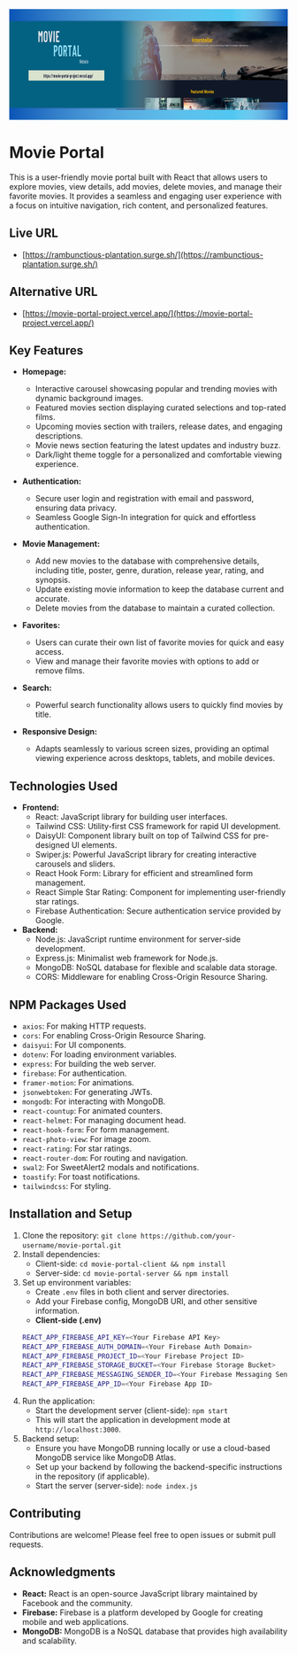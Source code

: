 <div align="center">
  <img height="200" src="https://raw.githubusercontent.com/SantanuBanik-Phy/movie-portal-project/refs/heads/main/src/assets/movie-portal.png"  />
</div>

# Movie Portal

This is a user-friendly movie portal built with React that allows users to explore movies, view details, add movies, delete movies, and manage their favorite movies. It provides a seamless and engaging user experience with a focus on intuitive navigation, rich content, and personalized features.

## Live URL

*   [https://rambunctious-plantation.surge.sh/](https://rambunctious-plantation.surge.sh/)

## Alternative URL

*   [https://movie-portal-project.vercel.app/](https://movie-portal-project.vercel.app/)

## Key Features

*   **Homepage:**
    *   Interactive carousel showcasing popular and trending movies with dynamic background images.
    *   Featured movies section displaying curated selections and top-rated films.
    *   Upcoming movies section with trailers, release dates, and engaging descriptions.
    *   Movie news section featuring the latest updates and industry buzz.
    *   Dark/light theme toggle for a personalized and comfortable viewing experience.

*   **Authentication:**
    *   Secure user login and registration with email and password, ensuring data privacy.
    *   Seamless Google Sign-In integration for quick and effortless authentication.

*   **Movie Management:**
    *   Add new movies to the database with comprehensive details, including title, poster, genre, duration, release year, rating, and synopsis.
    *   Update existing movie information to keep the database current and accurate.
    *   Delete movies from the database to maintain a curated collection.

*   **Favorites:**
    *   Users can curate their own list of favorite movies for quick and easy access.
    *   View and manage their favorite movies with options to add or remove films.

*   **Search:**
    *   Powerful search functionality allows users to quickly find movies by title.

*   **Responsive Design:**
    *   Adapts seamlessly to various screen sizes, providing an optimal viewing experience across desktops, tablets, and mobile devices.

## Technologies Used

*   **Frontend:**
    *   React: JavaScript library for building user interfaces.
    *   Tailwind CSS: Utility-first CSS framework for rapid UI development.
    *   DaisyUI: Component library built on top of Tailwind CSS for pre-designed UI elements.
    *   Swiper.js: Powerful JavaScript library for creating interactive carousels and sliders.
    *   React Hook Form:  Library for efficient and streamlined form management.
    *   React Simple Star Rating: Component for implementing user-friendly star ratings.
    *   Firebase Authentication: Secure authentication service provided by Google.
*   **Backend:**
    *   Node.js: JavaScript runtime environment for server-side development.
    *   Express.js: Minimalist web framework for Node.js.
    *   MongoDB: NoSQL database for flexible and scalable data storage.
    *   CORS: Middleware for enabling Cross-Origin Resource Sharing.

## NPM Packages Used

*   `axios`: For making HTTP requests.
*   `cors`: For enabling Cross-Origin Resource Sharing.
*   `daisyui`: For UI components.
*   `dotenv`: For loading environment variables.
*   `express`: For building the web server.
*   `firebase`: For authentication.
*   `framer-motion`: For animations.
*   `jsonwebtoken`: For generating JWTs.
*   `mongodb`: For interacting with MongoDB.
*   `react-countup`: For animated counters.
*   `react-helmet`: For managing document head.
*   `react-hook-form`: For form management.
*   `react-photo-view`: For image zoom.
*   `react-rating`: For star ratings.
*   `react-router-dom`: For routing and navigation.
*   `swal2`: For SweetAlert2 modals and notifications.
*   `toastify`: For toast notifications.
*   `tailwindcss`: For styling.

## Installation and Setup

1.  Clone the repository: `git clone https://github.com/your-username/movie-portal.git`
2.  Install dependencies:
    *  Client-side: `cd movie-portal-client && npm install`
    *  Server-side: `cd movie-portal-server && npm install`
3.  Set up environment variables:
    *  Create `.env` files in both client and server directories.
    *  Add your Firebase config, MongoDB URI, and other sensitive information.
    *  **Client-side (.env)**
    ```bash
    REACT_APP_FIREBASE_API_KEY=<Your Firebase API Key>
    REACT_APP_FIREBASE_AUTH_DOMAIN=<Your Firebase Auth Domain>
    REACT_APP_FIREBASE_PROJECT_ID=<Your Firebase Project ID>
    REACT_APP_FIREBASE_STORAGE_BUCKET=<Your Firebase Storage Bucket>
    REACT_APP_FIREBASE_MESSAGING_SENDER_ID=<Your Firebase Messaging Sender ID>
    REACT_APP_FIREBASE_APP_ID=<Your Firebase App ID>
    ```
4.  Run the application:
    *  Start the development server (client-side): `npm start`
    *  This will start the application in development mode at `http://localhost:3000`.
5.  Backend setup:
    *  Ensure you have MongoDB running locally or use a cloud-based MongoDB service like MongoDB Atlas.
    *  Set up your backend by following the backend-specific instructions in the repository (if applicable).
    *  Start the server (server-side): `node index.js`

## Contributing

Contributions are welcome! Please feel free to open issues or submit pull requests.



## Acknowledgments

*   **React:** React is an open-source JavaScript library maintained by Facebook and the community.
*   **Firebase:** Firebase is a platform developed by Google for creating mobile and web applications.
*   **MongoDB:** MongoDB is a NoSQL database that provides high availability and scalability.